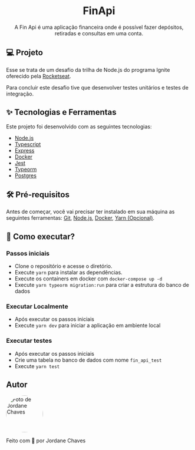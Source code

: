 <h1 align="center">FinApi</h1>

<p align="center">A Fin Api é uma aplicação financeira onde é possível fazer depósitos, retiradas e consultas em uma conta.</p>

## 💻 Projeto

Esse se trata de um desafio da trilha de Node.js do programa Ignite oferecido pela [Rocketseat](https://rocketseat.com.br).

Para concluir este desafio tive que desenvolver testes unitários e testes de integração.

## ✨ Tecnologias e Ferramentas

Este projeto foi desenvolvido com as seguintes tecnologias:

- [Node.js](https://nodejs.org/en/)
- [Typescript](https://www.typescriptlang.org/)
- [Express](https://expressjs.com/)
- [Docker](https://www.docker.com/)
- [Jest](https://jestjs.io/)
- [Typeorm](https://typeorm.io/)
- [Postgres](https://www.postgresql.org/)

## 🛠️ Pré-requisitos

Antes de começar, você vai precisar ter instalado em sua máquina as seguintes ferramentas: [Git](https://git-scm.com/), [Node.js](https://git-scm.com/), [Docker](https://www.docker.com/), [Yarn (Opcional)](https://yarnpkg.com/).

## 🚀 Como executar?

### Passos iniciais

- Clone o repositório e acesse o diretório.
- Execute `yarn` para instalar as dependências.
- Execute os containers em docker com `docker-compose up -d`
- Execute `yarn typeorm migration:run` para criar a estrutura do banco de dados

### Executar Localmente

- Após executar os passos iniciais
- Execute `yarn dev` para iniciar a aplicação em ambiente local

### Executar testes

- Após executar os passos iniciais
- Crie uma tabela no banco de dados com nome `fin_api_test`
- Execute `yarn test`

## Autor

<img
  style="border-radius: 50%;"
  src="https://avatars.githubusercontent.com/jordane-chaves"
  width="100px;"
  title="Foto de Jordane Chaves"
  alt="Foto de Jordane Chaves"
/>
<br />

Feito com 💜 por Jordane Chaves

